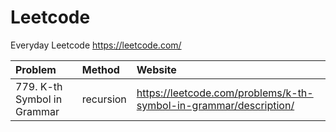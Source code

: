 # Leetcode
Everyday Leetcode 
https://leetcode.com/



| Problem      					|     Method 	|   Website															 |
| :---------------------------- | :-------------| :----------------------------------------------------------------- |
| 779. K-th Symbol in Grammar   |   recursion 	|   https://leetcode.com/problems/k-th-symbol-in-grammar/description/|
